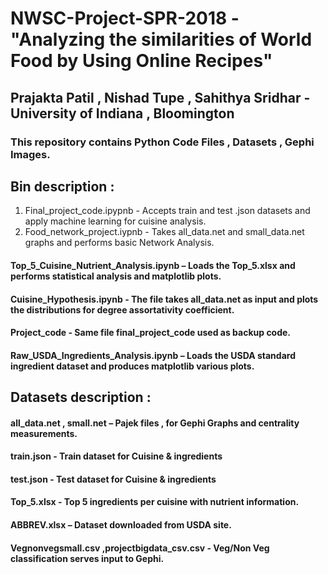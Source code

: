 # NWSC-Project-SPR-2018 - "Analyzing the similarities of World Food by Using Online Recipes"
## Prajakta Patil , Nishad Tupe , Sahithya Sridhar - University of Indiana , Bloomington 
### This repository contains Python Code Files , Datasets , Gephi Images. 

## Bin description :

1. Final_project_code.ipypnb - Accepts train and test .json datasets and apply machine learning for cuisine analysis. 
2. Food_network_project.iypnb - Takes all_data.net and small_data.net graphs and performs basic Network Analysis.
#### Top_5_Cuisine_Nutrient_Analysis.ipynb – Loads the Top_5.xlsx and performs statistical analysis and matplotlib plots.  
#### Cuisine_Hypothesis.ipynb - The file takes all_data.net as input and plots the distributions for degree assortativity coefficient.
#### Project_code - Same file final_project_code used as backup code. 
#### Raw_USDA_Ingredients_Analysis.ipynb – Loads the USDA standard ingredient dataset and produces matplotlib various plots.

## Datasets description :
#### all_data.net , small.net – Pajek files , for Gephi Graphs and centrality measurements.
#### train.json - Train dataset for Cuisine & ingredients 
#### test.json - Test dataset for Cuisine & ingredients
#### Top_5.xlsx - Top 5 ingredients per cuisine with nutrient information.
#### ABBREV.xlsx – Dataset downloaded from USDA site.
#### Vegnonvegsmall.csv ,projectbigdata_csv.csv - Veg/Non Veg classification serves input to Gephi.


